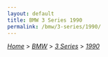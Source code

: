 ```yaml
---
layout: default
title: BMW 3 Series 1990
permalink: /bmw/3-series/1990/
---
```

[*Home*](/) > [*BMW*](/bmw/) > [*3 Series*](/bmw/3-series/) > [*1990*](/bmw/3-series/1990/)
